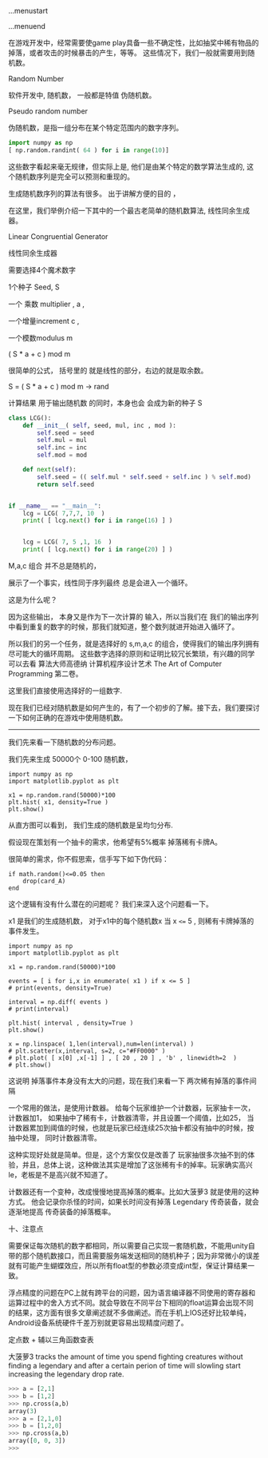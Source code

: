 ...menustart


...menuend

在游戏开发中，经常需要使game play具备一些不确定性，比如抽奖中稀有物品的掉落，或者攻击的时候暴击的产生，等等。 这些情况下，我们一般就需要用到随机数。

Random Number


软件开发中, 随机数， 一般都是特值 伪随机数。

Pseudo random number


伪随机数，是指一组分布在某个特定范围内的数字序列。

```python
import numpy as np
[ np.random.randint( 64 ) for i in range(10)]
```

这些数字看起来毫无规律，但实际上是, 他们是由某个特定的数学算法生成的, 这个随机数序列是完全可以预测和重现的。 

生成随机数序列的算法有很多。 出于讲解方便的目的 ，


在这里，我们举例介绍一下其中的一个最古老简单的随机数算法, 线性同余生成器。

Linear Congruential Generator


线性同余生成器

需要选择4个魔术数字


1个种子  Seed, S

一个 乘数 multiplier , a ,

 一个增量increment  c , 

 一个模数modulus  m 

  ( S * a  + c ) mod m 

很简单的公式， 括号里的 就是线性的部分，右边的就是取余数。

S = ( S * a  + c ) mod m -> rand


计算结果 用于输出随机数  的同时，本身也会 会成为新的种子 S

```python
class LCG():
    def __init__( self, seed, mul, inc , mod ):
        self.seed = seed
        self.mul = mul
        self.inc = inc
        self.mod = mod

    def next(self):
        self.seed = (( self.mul * self.seed + self.inc ) % self.mod)
        return self.seed


if __name__ == "__main__":
    lcg = LCG( 7,7,7, 10  )
    print( [ lcg.next() for i in range(16) ] )


    lcg = LCG( 7, 5 ,1, 16  )
    print( [ lcg.next() for i in range(20) ] )
```

M,a,c 组合 并不总是随机的，

展示了一个事实，线性同于序列最终 总是会进入一个循环。

这是为什么呢？

因为这些输出， 本身又是作为下一次计算的 输入，所以当我们在 我们的输出序列中看到重复的数字的时候，那我们就知道，整个数列就进开始进入循环了。

所以我们的另一个任务，就是选择好的  s,m,a,c 的组合，使得我们的输出序列拥有尽可能大的循环周期。 这些数字选择的原则和证明比较冗长繁琐，有兴趣的同学可以去看 算法大师高德纳 计算机程序设计艺术 The Art of Computer Programming  第二卷。

这里我们直接使用选择好的一组数字.



现在我们已经对随机数是如何产生的，有了一个初步的了解。接下去，我们要探讨一下如何正确的在游戏中使用随机数。

------------------------------

我们先来看一下随机数的分布问题。

我们先来生成 50000个 0-100 随机数，

```
import numpy as np
import matplotlib.pyplot as plt

x1 = np.random.rand(50000)*100
plt.hist( x1, density=True )
plt.show()
```

从直方图可以看到， 我们生成的随机数是呈均匀分布.

假设现在策划有一个抽卡的需求，他希望有5%概率 掉落稀有卡牌A。

很简单的需求，你不假思索，信手写下如下伪代码：

```
if math.random()<=0.05 then
    drop(card_A)
end
```

这个逻辑有没有什么潜在的问题呢？ 我们来深入这个问题看一下。

x1 是我们的生成随机数， 对于x1中的每个随机数x 当 x `<=` 5 , 则稀有卡牌掉落的事件发生。


```
import numpy as np
import matplotlib.pyplot as plt

x1 = np.random.rand(50000)*100

events = [ i for i,x in enumerate( x1 ) if x <= 5 ]
# print(events, density=True)

interval = np.diff( events )
# print(interval)

plt.hist( interval , density=True )
plt.show()

x = np.linspace( 1,len(interval),num=len(interval) )
# plt.scatter(x,interval, s=2, c="#FF0000" )
# plt.plot( [ x[0] ,x[-1] ] , [ 20 , 20 ] , 'b' , linewidth=2  )
# plt.show()
```


这说明 掉落事件本身没有太大的问题，现在我们来看一下 两次稀有掉落的事件间隔


一个常用的做法，是使用计数器。 给每个玩家维护一个计数器，玩家抽卡一次，计数器加1， 如果抽中了稀有卡，计数器清零，并且设置一个阈值，比如25， 当计数器累加到阈值的时候，也就是玩家已经连续25次抽卡都没有抽中的时候，按抽中处理，  同时计数器清零。

这种实现好处就是简单。但是，这个方案仅仅是改善了 玩家抽很多次抽不到的体验，并且，总体上说，这种做法其实是增加了这张稀有卡的掉率。玩家确实高兴le，老板是不是高兴就不知道了。


计数器还有一个变种，改成慢慢地提高掉落的概率。比如大菠萝3 就是使用的这种方式。 他会记录你杀怪的时间，如果长时间没有掉落 Legendary 传奇装备，就会逐渐地提高 传奇装备的掉落概率。




















十、注意点

需要保证每次随机的数字都相同，所以需要自己实现一套随机数，不能用unity自带的那个随机数接口，而且需要服务端发送相同的随机种子；因为非常微小的误差就有可能产生蝴蝶效应，所以所有float型的参数必须变成int型，保证计算结果一致。



浮点精度的问题在PC上就有跨平台的问题，因为语言编译器不同使用的寄存器和运算过程中的舍入方式不同。就会导致在不同平台下相同的float运算会出现不同的结果，这方面有很多文章阐述就不多做阐述。而在手机上IOS还好比较单纯，Android设备系统硬件千差万别就更容易出现精度问题了。

定点数 + 辅以三角函数查表

大菠萝3   tracks the amount of time you spend fighting creatures without finding a legendary and after a certain perion of time will slowling start increasing the legendary drop rate.


```python
>>> a = [2,1]
>>> b = [1,2]
>>> np.cross(a,b)
array(3)
>>> a = [2,1,0]
>>> b = [1,2,0]
>>> np.cross(a,b)
array([0, 0, 3])
>>>
```




